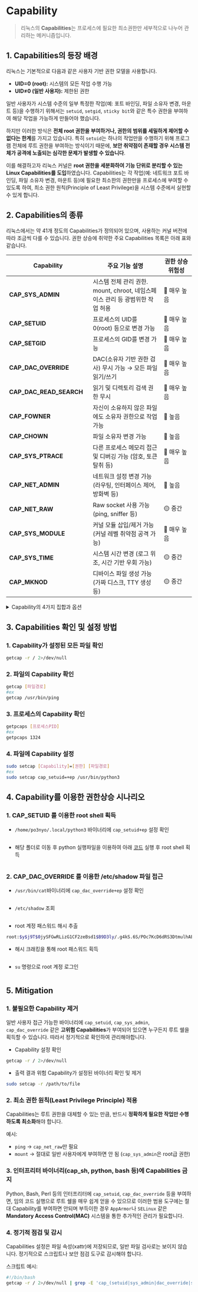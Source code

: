 # Capability

> 리눅스의 **Capabilities**는 프로세스에 필요한 최소권한만 세부적으로 나누어 관리하는 메커니즘입니다.



## 1. Capabilities의 등장 배경

리눅스는 기본적으로 다음과 같은 사용자 기반 권한 모델을 사용합니다.

* **UID=0 (root):** 시스템의 모든 작업 수행 가능
* **UID≠0 (일반 사용자):** 제한된 권한

일반 사용자가 시스템 수준의 일부 특정한 작업(예: 포트 바인딩, 파일 소유자 변경, 마운트 등)을 수행하기 위해서는 `setuid`, `setgid`, `sticky bit`와 같은 특수 권한을 부여하여 해당 작업을 가능하게 만들어야 했습니다.

하지만 이러한 방식은 **전체 root 권한을 부여하거나, 권한의 범위를 세밀하게 제어할 수 없다는 한계**를 가지고 있습니다. 특히 `setuid`는 하나의 작업만을 수행하기 위해 프로그램 전체에 루트 권한을 부여하는 방식이기 때문에, **보안 취약점이 존재할 경우 시스템 전체가 공격에 노출되는 심각한 문제가 발생할 수 있습니다**.

이를 해결하고자 리눅스 커널은 **root 권한을 세분화하여 기능 단위로 분리할 수 있는 Linux Capabilities를 도입**하였습니다. Capabilities는 각 작업(예: 네트워크 포트 바인딩, 파일 소유자 변경, 마운트 등)에 필요한 최소한의 권한만을 프로세스에 부여할 수 있도록 하여, 최소 권한 원칙(Principle of Least Privilege)을 시스템 수준에서 실현할 수 있게 합니다.



## 2. Capabilities의 종류

리눅스에서는 약 41개 정도의 Capabilities가 정의되어 있으며, 사용하는 커널 버전에 따라 조금씩 다를 수 있습니다. 권한 상승에 취약한 주요 Capabilities 목록은 아래 표와 같습니다.

<table><thead><tr><th width="228">Capability</th><th width="368">주요 기능 설명</th><th width="150">권한 상승 위험성</th></tr></thead><tbody><tr><td><strong>CAP_SYS_ADMIN</strong></td><td>시스템 전체 관리 권한. mount, chroot, 네임스페이스 관리 등 광범위한 작업 허용</td><td>🔴 매우 높음</td></tr><tr><td><strong>CAP_SETUID</strong></td><td>프로세스의 UID를 0(root) 등으로 변경 가능</td><td>🔴 매우 높음</td></tr><tr><td><strong>CAP_SETGID</strong></td><td>프로세스의 GID를 변경 가능</td><td>🔴 매우 높음</td></tr><tr><td><strong>CAP_DAC_OVERRIDE</strong></td><td>DAC(소유자 기반 권한 검사) 무시 가능 → 모든 파일 읽기/쓰기</td><td>🔴 매우 높음</td></tr><tr><td><strong>CAP_DAC_READ_SEARCH</strong></td><td>읽기 및 디렉토리 검색 권한 무시</td><td>🔴 매우 높음</td></tr><tr><td><strong>CAP_FOWNER</strong></td><td>자신이 소유하지 않은 파일에도 소유자 권한으로 작업 가능</td><td>🔴 높음</td></tr><tr><td><strong>CAP_CHOWN</strong></td><td>파일 소유자 변경 가능</td><td>🔴 높음</td></tr><tr><td><strong>CAP_SYS_PTRACE</strong></td><td>다른 프로세스 메모리 접근 및 디버깅 가능 (암호, 토큰 탈취 등)</td><td>🔴 매우 높음</td></tr><tr><td><strong>CAP_NET_ADMIN</strong></td><td>네트워크 설정 변경 가능 (라우팅, 인터페이스 제어, 방화벽 등)</td><td>🔴 높음</td></tr><tr><td><strong>CAP_NET_RAW</strong></td><td>Raw socket 사용 가능 (ping, sniffer 등)</td><td>🟡 중간</td></tr><tr><td><strong>CAP_SYS_MODULE</strong></td><td>커널 모듈 삽입/제거 가능 (커널 레벨 취약점 공격 가능)</td><td>🔴 매우 높음</td></tr><tr><td><strong>CAP_SYS_TIME</strong></td><td>시스템 시간 변경 (로그 위조, 시간 기반 우회 가능)</td><td>🟡 중간</td></tr><tr><td><strong>CAP_MKNOD</strong></td><td>디바이스 파일 생성 가능 (가짜 디스크, TTY 생성 등)</td><td>🟡 중간</td></tr></tbody></table>

<details>

<summary>Capability의 4가지 집합과 옵션</summary>

Capabilities를 설정할 때는 일반적으로 다음 세 가지 플래그가 사용됩니다.

| Capability 집합              | 의미                                         | 해당 옵션                            |
| -------------------------- | ------------------------------------------ | -------------------------------- |
| **Permitted (허용된 집합)**     | 프로세스가 **가질 수 있는** Capability 목록            | **`p (permitted)`**              |
| **Effective (유효 집합)**      | 프로세스가 **즉시 사용할 수 있는** Capability 목록        | **`e (effective)`**              |
| **Inheritable (상속 가능 집합)** | 프로세스가 자식 프로세스에 **상속할 수 있는** Capability 목록  | **`i (inheritable)`**            |
| **Ambient (주변 집합)**        | 명시적 설정 없이 자동으로 자식 프로세스에 전달되는 Capability 목록 | 별도 옵션 없음 (`ambient`는 별도 명령어로 관리) |

</details>

## 3. Capabilities 확인 및 설정 방법&#x20;

### 1.  Capability가 설정된 모든 파일 확인

```bash
getcap -r / 2>/dev/null
```

### 2. 파일의 Capability 확인

```bash
getcap [파일경로]
#ex 
getcap /usr/bin/ping
```

### 3. 프로세스의 Capability 확인

```bash
getpcaps [프로세스PID]
#ex
getpcaps 1324
```

### 4. 파일에 Capability 설정

```bash
sudo setcap [Capability]=[권한] [파일경로]
#ex
sudo setcap cap_setuid=+ep /usr/bin/python3
```



## 4. Capability를 이용한 권한상승 시나리오

### 1. CAP\_SETUID 를 이용한 root shell 획득

* `/home/po3nyo/.local/python3` 바이너리에 `cap_setuid+ep` 설정 확인

<figure><img src="../../.gitbook/assets/2025-05-17 08 20 12.png" alt=""><figcaption></figcaption></figure>

* 해당 폴더로 이동 후 python 실행파일을 이용하여 아래 [ 코드](https://gtfobins.github.io/gtfobins/python/#capabilities) 실행 후 root shell 획득

<figure><img src="../../.gitbook/assets/2025-05-17 08 29 45.png" alt=""><figcaption></figcaption></figure>

### 2. CAP\_DAC\_OVERRIDE 를 이용한 /etc/shadow 파일 접근

* `/usr/bin/cat`바이너리에 `cap_dac_override+ep` 설정 확인

<figure><img src="../../.gitbook/assets/2025-05-17 09 11 48.png" alt=""><figcaption></figcaption></figure>

* `/etc/shadow` 조회

<figure><img src="../../.gitbook/assets/2025-05-17 09 18 13.png" alt=""><figcaption></figcaption></figure>

* root 계정 패스워드 해시 추출

```bash
root:$y$j9T$0jySFGwRLizG1CF2zeBsd1$B9D3ly/.g4kS.6S/POc7KcD6dRS3DtmulhAECzkLouD:20225:0:99999:7:::
```



* 해시 크래킹을 통해 root 패스워드 획득

<figure><img src="../../.gitbook/assets/2025-05-17 09 43 07 (2).png" alt=""><figcaption></figcaption></figure>

* `su` 명령으로 root 계정 로그인

<figure><img src="../../.gitbook/assets/2025-05-17 09 47 22 (1).png" alt=""><figcaption></figcaption></figure>

## 5. Mitigation

### 1. 불필요한 Capability 제거

일반 사용자 접근 가능한 바이너리에 `cap_setuid`, `cap_sys_admin`, `cap_dac_override` 같은 **고위험 Capabilities**가 부여되어 있으면 누구든지 루트 쉘을 획득할 수 있습니다. 따라서 정기적으로 확인하여 관리해야합니다.

* Capability 설정 확인

```bash
getcap -r / 2>/dev/null
```

* 출력 결과 위험 Capability가 설정된 바이너리 확인 및 제거

```bash
sudo setcap -r /path/to/file
```



### 2. 최소 권한 원칙(Least Privilege Principle) 적용

Capabilities는 루트 권한을 대체할 수 있는 만큼, 반드시 **정확하게 필요한 작업만 수행하도록 최소화**해야 합니다.

예시:

* `ping` → `cap_net_raw`만 필요
* `mount` → 절대로 일반 사용자에게 부여하면 안 됨 (`cap_sys_admin`은 root급 권한)



### 3. 인터프리터 바이너리(cap\_sh, python, bash 등)에 Capabilities 금지

Python, Bash, Perl 등의 인터프리터에 `cap_setuid`, `cap_dac_override` 등을 부여하면, 임의 코드 실행으로 루트 쉘을 매우 쉽게 얻을 수 있으므로 이러한 범용 도구에는 절대 Capability를 부여하면 안되며 부득이한 경우 `AppArmor`나 `SELinux` 같은 **Mandatory Access Control(MAC)** 시스템을 통한 추가적인 관리가 필요합니다.



### 4. 정기적 점검 및 감시

Capabilities 설정은 파일 속성(xattr)에 저장되므로, 일반 파일 검사로는 보이지 않습니다. 정기적으로 스크립트나 보안 점검 도구로 감시해야 합니다.

스크립트 예시:

```bash
#!/bin/bash
getcap -r / 2>/dev/null | grep -E 'cap_(setuid|sys_admin|dac_override|sys_ptrace|chown)' > /var/log/capabilities_audit.log
```

